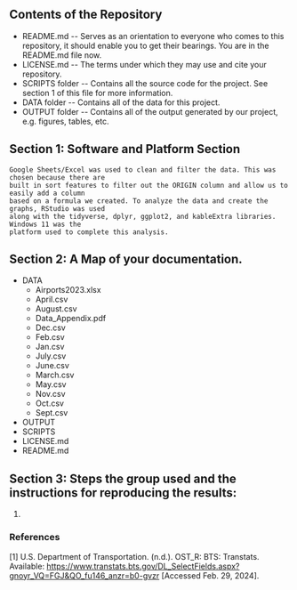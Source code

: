 ## Contents of the Repository
  - README.md -- Serves as an orientation to everyone who comes to this repository, it should enable you to get their bearings. You are in the README.md file now.
  - LICENSE.md -- The terms under which they may use and cite your repository.
  - SCRIPTS folder -- Contains all the source code for the project. See section 1 of this file for more information.
  - DATA folder --  Contains all of the data for this project. 
  - OUTPUT folder -- Contains all of the output generated by our  project, e.g. figures, tables, etc.

## Section 1: Software and Platform Section
    Google Sheets/Excel was used to clean and filter the data. This was chosen because there are 
    built in sort features to filter out the ORIGIN column and allow us to easily add a column 
    based on a formula we created. To analyze the data and create the graphs, RStudio was used 
    along with the tidyverse, dplyr, ggplot2, and kableExtra libraries. Windows 11 was the 
    platform used to complete this analysis. 

## Section 2: A Map of your documentation. 

- DATA
  - Airports2023.xlsx
  - April.csv
  - August.csv
  - Data_Appendix.pdf
  - Dec.csv
  - Feb.csv
  - Jan.csv
  - July.csv
  - June.csv
  - March.csv
  - May.csv 
  - Nov.csv 
  - Oct.csv 
  - Sept.csv 
- OUTPUT
- SCRIPTS
- LICENSE.md
- README.md


## Section 3: Steps the group used and the instructions for reproducing the results: 
1. 

### References
[1]	U.S. Department of Transportation. (n.d.). OST_R: BTS: Transtats. Available: https://www.transtats.bts.gov/DL_SelectFields.aspx?gnoyr_VQ=FGJ&QO_fu146_anzr=b0-gvzr [Accessed Feb. 29, 2024]. 





